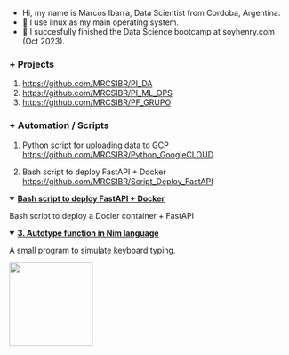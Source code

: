 - Hi, my name is Marcos Ibarra, Data Scientist from Cordoba, Argentina.
- 🐧 I use linux as my main operating system.
- 🌱 I succesfully finished the Data Science bootcamp at soyhenry.com (Oct 2023).

### + Projects

   1.  https://github.com/MRCSIBR/PI_DA
   2.  https://github.com/MRCSIBR/PI_ML_OPS
   3.  https://github.com/MRCSIBR/PF_GRUPO

### + Automation / Scripts

  1. Python script for uploading data to GCP
     https://github.com/MRCSIBR/Python_GoogleCLOUD
  
  2. Bash script to deploy FastAPI + Docker
     https://github.com/MRCSIBR/Script_Deploy_FastAPI
  
  <details open>
  <summary>
    <a href="https://github.com/MRCSIBR/Script_Deploy_FastAPI"  target="_blank">
      <b>Bash script to deploy FastAPI + Docker</b>
  </a>
  </summary>
  <p>Bash script to deploy a Docler container + FastAPI</p>
  </details>

   <details open>
  <summary>
    <a href="https://github.com/MRCSIBR/Autotype"  target="_blank">
      <b>3. Autotype function in Nim language</b>
  </a>
  </summary>
  <p>A small program to simulate keyboard typing.</p>
   </details>

<!---
MRCSIBR/MRCSIBR is a ✨ special ✨ repository because its `README.md` (this file) appears on your GitHub profile.
You can click the Preview link to take a look at your changes.
--->
<img height="150" src="https://github-readme-stats.vercel.app/api/top-langs/?username=MRCSIBR&theme=dark&layout=compact&count_private=true" />
